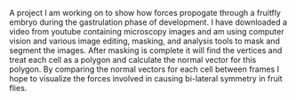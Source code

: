 A project I am working on to show how forces propogate through a fruitfly embryo during the gastrulation phase of development. 
I have downloaded a video from youtube containing microscopy images and am using computer vision and various image editing, masking, and analysis tools to mask and segment the images.
After masking is complete it will find the vertices and treat each cell as a polygon and calculate the normal vector for this polygon. By comparing the normal vectors for each cell between
frames I hope to visualize the forces involved in causing bi-lateral symmetry in fruit flies.
